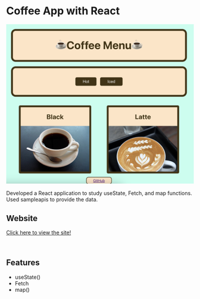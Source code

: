 # Coffee App with React

[![screen shot](./public/images/readme.png)](https://coffee-menu-ajw.web.app/)

Developed a React application to study useState, Fetch, and map functions.  Used sampleapis to provide the data.

## Website
[Click here to view the site!](https://coffee-menu-ajw.web.app/)

<br>

## Features 
* useState()
* Fetch
* map()